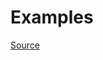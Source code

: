 


# Examples


[Source](http://www.rubydoc.info/gems/rubocop/RuboCop/Cop/Layout/EmptyLinesAroundArguments)
